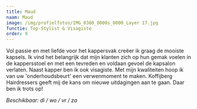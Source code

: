 ```yaml
---
title: Maud
naam: Maud
image: /img/profielfotos/IMG_0360_0000s_0000_Layer 17.jpg
functie: Top-Stylist & Visagiste
order: 9
---
```



Vol passie en met liefde voor het kappersvak cre&euml;er ik graag de mooiste kapsels. Ik vind het belangrijk dat mijn klanten zich op hun gemak voelen in de kappersstoel en met een tevreden en voldaan gevoel de kapsalon verlaten. Naast kapper ben ik ook visagiste. Met mijn kwaliteiten hoop ik van uw 'onderhoudsbeurt' een verwenmoment te maken. Koffijberg Hairdressers geeft mij de kans om nieuwe uitdagingen aan te gaan. Daar ben ik trots op!

*Beschikbaar: di / wo / vr / za*